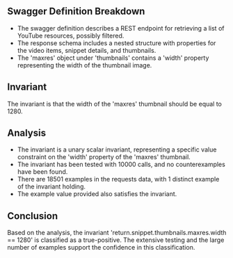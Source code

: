 ## Swagger Definition Breakdown
- The swagger definition describes a REST endpoint for retrieving a list of YouTube resources, possibly filtered.
- The response schema includes a nested structure with properties for the video items, snippet details, and thumbnails.
- The 'maxres' object under 'thumbnails' contains a 'width' property representing the width of the thumbnail image.

## Invariant
The invariant is that the width of the 'maxres' thumbnail should be equal to 1280.

## Analysis
- The invariant is a unary scalar invariant, representing a specific value constraint on the 'width' property of the 'maxres' thumbnail.
- The invariant has been tested with 10000 calls, and no counterexamples have been found.
- There are 18501 examples in the requests data, with 1 distinct example of the invariant holding.
- The example value provided also satisfies the invariant.

## Conclusion
Based on the analysis, the invariant 'return.snippet.thumbnails.maxres.width == 1280' is classified as a true-positive. The extensive testing and the large number of examples support the confidence in this classification.
